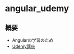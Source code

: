 # angular_udemy

## 概要

* Angularの学習のため
* [Udemy講座](https://www.udemy.com/course/angular-ja/learn/lecture/23435018?start=12#overview)